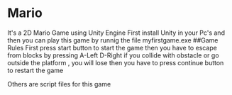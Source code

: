 # Mario
It's a 2D Mario Game using Unity Engine 
First install Unity in your Pc's and then you can play this game by 
runnig the file myfirstgame.exe
##Game Rules
First press start button to start the game 
then you have to escape from blocks by pressing
A-Left 
D-Right
if you collide with obstacle or go outside the platform , you will lose
then you have to press continue button to restart the game 

Others are script files for this game 
